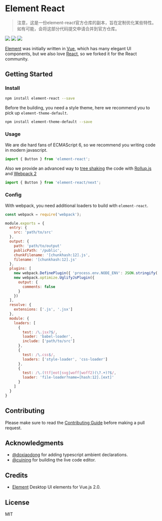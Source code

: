 # Element React

> 注意，这是一份element-react官方仓库的副本，旨在定制优化某些特性。如有可能，会将这部分代码提交申请合并到官方仓库。

[![](https://travis-ci.org/eleme/element-react.svg?branch=master)](https://travis-ci.org/eleme/element-react)
[![](https://img.shields.io/npm/v/element-react.svg)](https://www.npmjs.com/package/element-react)
[![](https://img.shields.io/npm/dm/element-react.svg)](https://www.npmjs.com/package/element-react)

[Element](https://github.com/ElemeFE/element) was initially written in [Vue](https://vuejs.org/), which has many elegant UI components, but we also love [React](https://facebook.github.io/react/), so we forked it for the React community.

## Getting Started

### Install

```bash
npm install element-react --save
```

Before the building, you need a style theme, here we recommend you to pick up `element-theme-default`.

```bash
npm install element-theme-default --save
```

### Usage

We are die hard fans of ECMAScript 6, so we recommend you writing code in modern javascript.

```js
import { Button } from 'element-react';
```

Also we provide an advanced way to [tree shaking](https://blog.engineyard.com/2016/tree-shaking) the code with [Rollup.js](http://rollupjs.org/) and [Webpack 2](https://webpack.github.io/)

```js
import { Button } from 'element-react/next';
```

### Config

With webpack, you need additional loaders to build with `element-react`.

```js
const webpack = require('webpack');

module.exports = {
  entry: {
    src: 'path/to/src'
  },
  output: {
    path: 'path/to/output'
    publicPath: '/public',
    chunkFilename: '[chunkhash:12].js',
    filename: '[chunkhash:12].js'
  },
  plugins: [
    new webpack.DefinePlugin({ 'process.env.NODE_ENV': JSON.stringify('production') }),
    new webpack.optimize.UglifyJsPlugin({
      output: {
        comments: false
      }
    })
  ],
  resolve: {
    extensions: ['.js', '.jsx']
  },
  module: {
    loaders: [
      {
        test: /\.jsx?$/,
        loader: 'babel-loader',
        include: ['path/to/src']
      },
      {
        test: /\.css$/,
        loaders: ['style-loader', 'css-loader']
      },
      {
        test: /\.(ttf|eot|svg|woff|woff2)(\?.+)?$/,
        loader: 'file-loader?name=[hash:12].[ext]'
      }
    ]
  }
}
```

## Contributing

Please make sure to read the [Contributing Guide](https://github.com/eleme/element-react/blob/master/CONTRIBUTING.md) before making a pull request.

## Acknowledgments

* [@doxiaodong](https://github.com/doxiaodong) for adding typescript ambient declarations.
* [@cuining](https://github.com/cuining) for building the live code editor.

## Credits

* [Element](https://github.com/ElemeFE/element) Desktop UI elements for Vue.js 2.0.

## License

MIT
